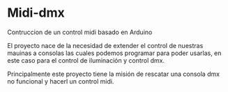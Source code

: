 # Midi-dmx
Contruccion de un control midi basado en Arduino

El proyecto nace de la necesidad de extender el control de nuestras mauinas a consolas las cuales podemos programar para poder usarlas, en este caso para el control de iluminación y control dmx.

Principalmente este proyecto tiene la misión de rescatar una consola dmx no funcional y hacerl un control midi.
